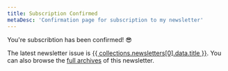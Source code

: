 ```yaml
---
title: Subscription Confirmed
metaDesc: 'Confirmation page for subscription to my newsletter'
---
```


You're subscribtion has been confirmed! 😎

The latest newsletter issue is <a href="{{ site.url }}{{ collections.newsletters[0].url }}">{{ collections.newsletters[0].data.title }}</a>. You can also browse the [full archives](/pages/newsletter-archives) of this newsletter.
